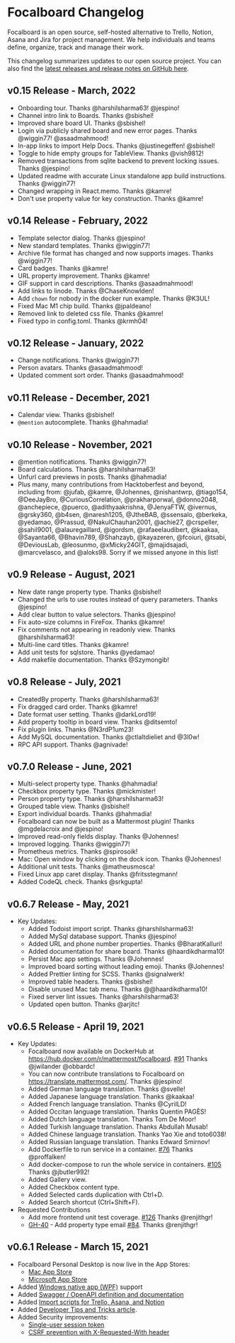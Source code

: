 # Focalboard Changelog

Focalboard is an open source, self-hosted alternative to Trello, Notion, Asana and Jira for project management. We help individuals and teams define, organize, track and manage their work.

This changelog summarizes updates to our open source project. You can also find the [latest releases and release notes on GitHub here](https://github.com/mattermost/focalboard/releases).

## v0.15 Release - March, 2022
* Onboarding tour. Thanks @harshilsharma63! @jespino!
* Channel intro link to Boards. Thanks @sbishel!
* Improved share board UI. Thanks @sbishel!
* Login via publicly shared board and new error pages. Thanks @wiggin77! @asaadmahmood!
* In-app links to import Help Docs. Thanks @justinegeffen! @sbishel!
* Toggle to hide empty groups for TableView. Thanks @vish9812!
* Removed transactions from sqlite backend to prevent locking issues. Thanks @jespino!
* Updated readme with accurate Linux standalone app build instructions. Thanks @wiggin77!
* Changed wrapping in React.memo. Thanks @kamre!
* Don't use property value for key construction. Thanks @kamre!

## v0.14 Release - February, 2022
* Template selector dialog. Thanks @jespino!
* New standard templates. Thanks @wiggin77!
* Archive file format has changed and now supports images. Thanks @wiggin77!
* Card badges. Thanks @kamre!
* URL property improvement. Thanks @kamre!
* GIF support in card descriptions. Thanks @asaadmahmood!
* Add links to linode. Thanks @ChaseKnowlden!
* Add `chown` for nobody in the docker run example. Thanks @K3UL!
* Fixed Mac M1 chip build. Thanks @jpaldeano!
* Removed link to deleted css file. Thanks @kamre!
* Fixed typo in config.toml. Thanks @krmh04!

## v0.12 Release - January, 2022
* Change notifications. Thanks @wiggin77!
* Person avatars. Thanks @asaadmahmood!
* Updated comment sort order. Thanks @asaadmahmood!

## v0.11 Release - December, 2021
* Calendar view. Thanks @sbishel!
* `@mention` autocomplete. Thanks @hahmadia!

## v0.10 Release - November, 2021
* @mention notifications. Thanks @wiggin77!
* Board calculations. Thanks @harshilsharma63!
* Unfurl card previews in posts. Thanks @hahmadia!
* Plus many, many contributions from Hacktoberfest and beyond, including from: @jufab, @kamre, @Johennes, @nishantwrp, @tiago154, @DeeJayBro, @CuriousCorrelation, @prakharporwal, @donno2048, @anchepiece, @puerco, @adithyaakrishna, @JenyaFTW, @ivernus, @grsky360, @b4sen, @naresh1205, @JtheBAB, @ssensalo, @berkeka, @yedamao, @Prassud, @NakulChauhan2001, @achie27, @crspeller, @sahil9001, @alauregaillard, @igordsm, @rafaeelaudibert, @kaakaa, @Sayanta66, @Bhavin789, @Shahzayb, @kayazeren, @fcoiuri, @tsabi, @DeviousLab, @leosunmo, @xMicky24GIT, @majidsajadi, @marcvelasco, and @aloks98. Sorry if we missed anyone in this list!

## v0.9 Release - August, 2021
* New date range property type. Thanks @sbishel!
* Changed the urls to use routes instead of query parameters. Thanks @jespino!
* Add clear button to value selectors. Thanks @jespino!
* Fix auto-size columns in FireFox. Thanks @kamre!
* Fix comments not appearing in readonly view. Thanks @harshilsharma63!
* Multi-line card titles. Thanks @kamre!
* Add unit tests for sqlstore. Thanks @yedamao!
* Add makefile documentation. Thanks @Szymongib!

## v0.8 Release - July, 2021
* CreatedBy property. Thanks @harshilsharma63!
* Fix dragged card order. Thanks @kamre!
* Date format user setting. Thanks @darkLord19!
* Add property tooltip in board view. Thanks @ditsemto!
* Fix plugin links. Thanks @N3rdP1um23!
* Add MySQL documentation. Thanks @ctlaltdieliet and @3l0w!
* RPC API support. Thanks @agnivade!

## v0.7.0 Release - June, 2021
* Multi-select property type. Thanks @hahmadia!
* Checkbox property type. Thanks @mickmister!
* Person property type. Thanks @harshilsharma63!
* Grouped table view. Thanks @sbishel!
* Export individual boards. Thanks @hahmadia!
* Focalboard can now be built as a Mattermost plugin! Thanks @mgdelacroix and @jespino!
* Improved read-only fields display. Thanks @Johennes!
* Improved logging. Thanks @wiggin77!
* Prometheus metrics. Thanks @spirosoik!
* Mac: Open window by clicking on the dock icon. Thanks @Johennes!
* Additional unit tests. Thanks @matheusmosca!
* Fixed Linux app caret display. Thanks @fritsstegmann!
* Added CodeQL check. Thanks @srkgupta!

## v0.6.7 Release - May, 2021

* Key Updates:
    * Added Todoist import script. Thanks @harshilsharma63!
    * Added MySql database support. Thanks @jespino!
    * Added URL and phone number properties. Thanks @BharatKalluri!
    * Added documentation for share board. Thanks @haardikdharma10!
    * Persist Mac app settings. Thanks @Johennes!
    * Improved board sorting without leading emoji. Thanks @Johennes!
    * Added Prettier linting for SCSS. Thanks @signalwerk!
    * Improved table headers. Thanks @sbishel!
    * Disable unused Mac tab menu. Thanks @@haardikdharma10!
    * Fixed server lint issues. Thanks @harshilsharma63!
    * Updated open button. Thanks @arjitc!

## v0.6.5 Release - April 19, 2021

* Key Updates:
  * Focalboard now available on DockerHub at https://hub.docker.com/r/mattermost/focalboard. [#91](https://github.com/mattermost/focalboard/issues/91) Thanks @jwilander @obbardc!
  * You can now contribute translations to Focalboard on https://translate.mattermost.com/. Thanks @jespino!
  * Added German language translation. Thanks @svelle!
  * Added Japanese language translation. Thanks @kaakaa!
  * Added French language translation. Thanks @CyrilLD!
  * Added Occitan language translation. Thanks Quentin PAGÈS!
  * Added Dutch language translation. Thanks Tom De Moor!
  * Added Turkish language translation. Thanks Abdullah Musab!
  * Added Chinese language translation. Thanks Yao Xie and toto6038!
  * Added Russian language translation. Thanks Edward Smirnov!
  * Add Dockerfile to run service in a container. [#76](https://github.com/mattermost/focalboard/pull/76) Thanks @proffalken!
  * Add docker-compose to run the whole service in containers. [#105](https://github.com/mattermost/focalboard/pull/105) Thanks @jbutler992!
  * Added Gallery view.
  * Added Checkbox content type.
  * Added Selected cards duplication with Ctrl+D.
  * Added Search shortcut (Ctrl+Shift+F).
* Requested Contributions
  * Add more frontend unit test coverage. [#126](https://github.com/mattermost/focalboard/pull/126) Thanks @renjithgr!
  * [GH-40](https://github.com/mattermost/focalboard/issues/40) - Add property type email [#84](https://github.com/mattermost/focalboard/pull/84). Thanks @renjithgr!

## v0.6.1 Release - March 15, 2021

* Focalboard Personal Desktop is now live in the App Stores:
    * [Mac App Store](https://apps.apple.com/app/apple-store/id1556908618?pt=2114704&ct=changelog&mt=8)
    * [Microsoft App Store](https://www.microsoft.com/store/apps/9NLN2T0SX9VF?cid=changelog)
* Added [Windows native app (WPF)](https://github.com/mattermost/focalboard/tree/main/win-wpf) support
* Added [Swagger / OpenAPI definition and documentation](https://htmlpreview.github.io/?https://github.com/mattermost/focalboard/blob/main/server/swagger/docs/html/index.html)
* Added [Import scripts for Trello, Asana, and Notion](https://github.com/mattermost/focalboard/tree/main/import)
* Added [Developer Tips and Tricks article](https://www.focalboard.com/contribute/getting-started/dev-tips/).
* Added Security improvements:
	* [Single-user session token](https://github.com/mattermost/focalboard/commit/0fe96ad7ed3b0c3a68c9a5889b34b764782f9266)
	* [CSRF prevention with X-Requested-With header](https://github.com/mattermost/focalboard/commit/43c656c9a440e12f87b61d66654ed3d9873b1620)

